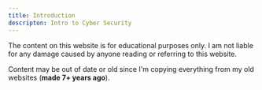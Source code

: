 ```yaml
---
title: Introduction
descripton: Intro to Cyber Security
---
```


The content on this website is for educational purposes only. I am not liable
for any damage caused by anyone reading or referring to this website.

Content may be out of date or old since I'm copying everything from my old 
websites (**made 7+ years ago**).



